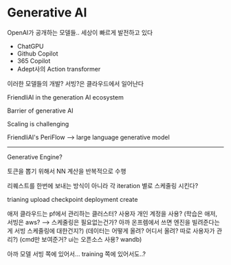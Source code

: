 <!-- TODO -->
# Generative AI

OpenAI가 공개하는 모델들..
세상이 빠르게 발전하고 있다

- ChatGPU
- Github Copilot
- 365 Copilot
- Adept사의 Action transformer


이러한 모델들의 개발? 서빙?은 클라우드에서 일어난다

FriendliAI in the generation AI ecosystem

Barrier of generative AI

Scaling is challenging

FriendliAI's PeriFlow --> large language generative model

---

Generative Engine?

토큰을 뽑기 위해서 NN 계산을 반복적으로 수행

리퀘스트를 한번에 보내는 방식이 아니라 각 iteration 별로 스케줄링 시킨다?



trianing
upload checkpoint
deployment create

애저 클라우드는 pf에서 관리하는 클러스터? 사용자 개인 계정을 사용?
(학습은 애저, 서빙은 aws? --> 스케줄링은 필요없는건가? 아까 온프렘에서 쓰면 엔진을 빌려준다는게 서빙 스케줄링에 대한건지?)
(데이터는 어떻게 올려? 어디서 올려? 따로 사용자가 관리?)
(cmd만 보여준거? ui는 오픈소스 사용? wandb)

아까 모델 서빙 쪽에 있어서...
training 쪽에 있어서도..?
